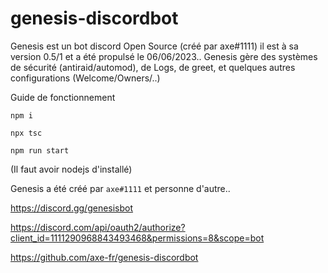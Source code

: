 # genesis-discordbot
Genesis est un bot discord Open Source (créé par axe#1111) il est à sa version 0.5/1 et a été propulsé le 06/06/2023.. Genesis gère des systèmes de sécurité (antiraid/automod), de Logs, de greet, et quelques autres configurations (Welcome/Owners/..)


Guide de fonctionnement

``npm i``                                 

``npx tsc``                               

``npm run start``                          

(Il faut avoir nodejs d'installé)   


Genesis a été créé par <code>axe#1111</code> et personne d'autre.. 

https://discord.gg/genesisbot

https://discord.com/api/oauth2/authorize?client_id=1111290968843493468&permissions=8&scope=bot

https://github.com/axe-fr/genesis-discordbot



  
